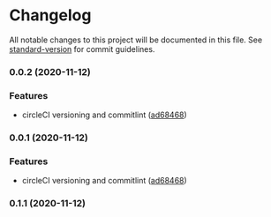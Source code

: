 # Changelog

All notable changes to this project will be documented in this file. See [standard-version](https://github.com/conventional-changelog/standard-version) for commit guidelines.

### 0.0.2 (2020-11-12)


### Features

* circleCI versioning and commitlint ([ad68468](https://github.com/kimmymonassar/DeveroBot/commit/ad6846882d0aa609f1edff6d4deae99ca2236d31))

### 0.0.1 (2020-11-12)


### Features

* circleCI versioning and commitlint ([ad68468](https://github.com/kimmymonassar/DeveroBot/commit/ad6846882d0aa609f1edff6d4deae99ca2236d31))

### 0.1.1 (2020-11-12)
